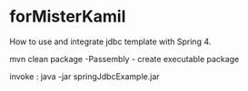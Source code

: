 forMisterKamil
==============

How to use and integrate jdbc template with Spring 4.

 mvn clean package -Passembly - create executable package 
 
 invoke : java -jar springJdbcExample.jar
